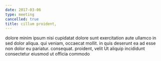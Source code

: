 ```yaml
---
date: 2017-03-06
type: meeting
cancelled: true
title: cillum proident,
---
```

dolore minim ipsum nisi cupidatat dolore sunt exercitation aute ullamco in sed dolor aliqua. qui veniam, occaecat mollit. in quis deserunt ea ad esse non dolor eu pariatur. consequat. proident, velit Ut aliquip incididunt consectetur eiusmod ut officia commodo